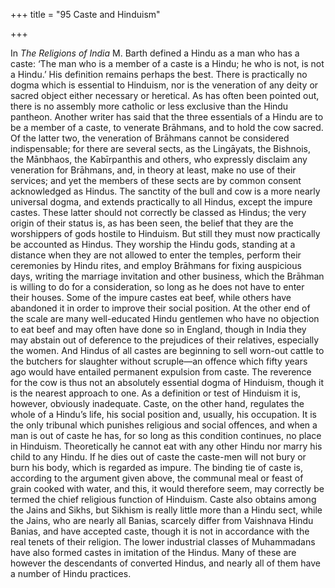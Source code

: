 +++
title = "95 Caste and Hinduism"

+++

In *The Religions of India* M. Barth defined a Hindu as a man who has a caste: ‘The man who is a member of a caste is a Hindu; he who is not, is not a Hindu.’ His definition remains perhaps the best. There is practically no dogma which is essential to Hinduism, nor is the veneration of any deity or sacred object either necessary or heretical. As has often been pointed out, there is no assembly more catholic or less exclusive than the Hindu pantheon. Another writer has said that the three essentials of a Hindu are to be a member of a caste, to venerate Brāhmans, and to hold the cow sacred. Of the latter two, the veneration of Brāhmans cannot be considered indispensable; for there are several sects, as the Lingāyats, the Bishnois, the Mānbhaos, the Kabīrpanthis and others, who expressly disclaim any veneration for Brāhmans, and, in theory at least, make no use of their services; and yet the members of these sects are by common consent acknowledged as Hindus. The sanctity of the bull and cow is a more nearly universal dogma, and extends practically to all Hindus, except the impure castes. These latter should not correctly be classed as Hindus; the very origin of their status is, as has been seen, the belief that they are the worshippers of gods hostile to Hinduism. But still they must now practically be accounted as Hindus. They worship the Hindu gods, standing at a distance when they are not allowed to enter the temples, perform their ceremonies by Hindu rites, and employ Brāhmans for fixing auspicious days, writing the marriage invitation and other business, which the Brāhman is willing to do for a consideration, so long as he does not have to enter their houses. Some of the impure castes eat beef, while others have abandoned it in order to improve their social position. At the other end of the scale are many well-educated Hindu gentlemen who have no objection to eat beef and may often have done so in England, though in India they may abstain out of deference to the prejudices of their relatives, especially the women. And Hindus of all castes are beginning to sell worn-out cattle to the butchers for slaughter without scruple—an offence which fifty years ago would have entailed permanent expulsion from caste. The reverence for the cow is thus not an absolutely essential dogma of Hinduism, though it is the nearest approach to one. As a definition or test of Hinduism it is, however, obviously inadequate. Caste, on the other hand, regulates the whole of a Hindu’s life, his social position and, usually, his occupation. It is the only tribunal which punishes religious and social offences, and when a man is out of caste he has, for so long as this condition continues, no place in Hinduism. Theoretically he cannot eat with any other Hindu nor marry his child to any Hindu. If he dies out of caste the caste-men will not bury or burn his body, which is regarded as impure. The binding tie of caste is, according to the argument given above, the communal meal or feast of grain cooked with water, and this, it would therefore seem, may correctly be termed the chief religious function of Hinduism. Caste also obtains among the Jains and Sikhs, but Sikhism is really little more than a Hindu sect, while the Jains, who are nearly all Banias, scarcely differ from Vaishnava Hindu Banias, and have accepted caste, though it is not in accordance with the real tenets of their religion. The lower industrial classes of Muhammadans have also formed castes in imitation of the Hindus. Many of these are however the descendants of converted Hindus, and nearly all of them have a number of Hindu practices. 



